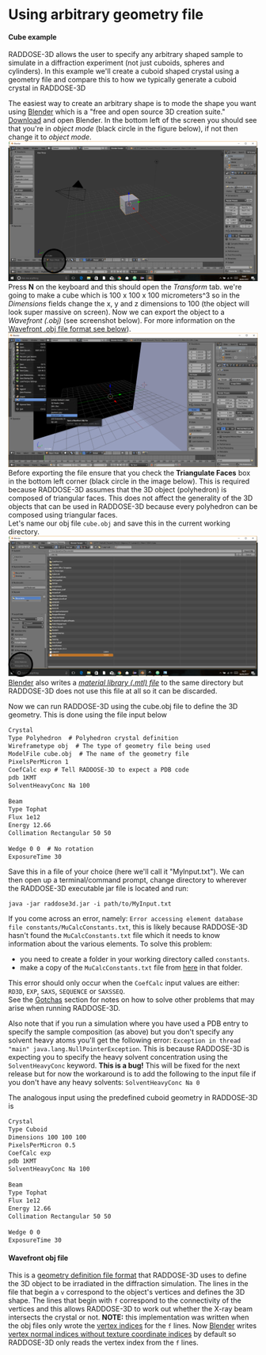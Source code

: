 # Using arbitrary geometry file

#### Cube example
RADDOSE-3D allows the user to specify any arbitrary shaped sample to simulate in a diffraction experiment (not just cuboids, spheres and cylinders). In this example we'll create a cuboid shaped crystal using a geometry file and compare this to how we typically generate a cuboid crystal in RADDOSE-3D

The easiest way to create an arbitrary shape is to mode the shape you want using [Blender](https://www.blender.org/) which is a "free and open source 3D creation suite." [Download](https://www.blender.org/download/) and open Blender. In the bottom left of the screen you should see that you're in *object mode* (black circle in the figure below), if not then change it to *object mode*.
![object mode](figures/object_mode.png)
Press **N** on the keyboard and this should open the *Transform* tab. we're going to make a cube which is 100 x 100 x 100 micrometers^3 so in the *Dimensions* fields change the x, y and z dimensions to 100 (the object will look super massive on screen). Now we can export the object to a *Wavefront (.obj)* (see screenshot below). For more information on the [Wavefront .obj file format see below](#Wavefront-obj-file)).   
![export object](figures/Blender_screenshot.png)    
Before exporting the file ensure that you check the **Triangulate Faces** box in the bottom left corner (black circle in the image below). This is required because RADDOSE-3D assumes that the 3D object (polyhedron) is composed of triangular faces. This does not affect the generality of the 3D objects that can be used in RADDOSE-3D because every polyhedron can be composed using triangular faces.     
Let's name our obj file `cube.obj` and save this in the current working directory.
![triangulate faces](figures/triangulate_faces.png)    
[Blender](https://www.blender.org/) also writes a [*material library (.mtl) file*](http://www.fileformat.info/format/material/) to the same directory but RADDOSE-3D does not use this file at all so it can be discarded.

Now we can run RADDOSE-3D using the cube.obj file to define the 3D geometry. This is done using the file input below
```
Crystal
Type Polyhedron  # Polyhedron crystal definition
Wireframetype obj  # The type of geometry file being used
ModelFile cube.obj  # The name of the geometry file
PixelsPerMicron 1
CoefCalc exp # Tell RADDOSE-3D to expect a PDB code
pdb 1KMT
SolventHeavyConc Na 100

Beam
Type Tophat
Flux 1e12
Energy 12.66
Collimation Rectangular 50 50

Wedge 0 0  # No rotation
ExposureTime 30
```
Save this in a file of your choice (here we'll call it "MyInput.txt"). We can then open up a terminal/command prompt, change directory to wherever the RADDOSE-3D executable jar file is located and run:
```
java -jar raddose3d.jar -i path/to/MyInput.txt
```
If you come across an error, namely: `Error accessing element database file constants/MuCalcConstants.txt`, this is likely because RADDOSE-3D hasn't found the `MuCalcConstants.txt` file which it needs to know information about the various elements. To solve this problem:
   - you need to create a folder in your working directory called `constants`.       
   - make a copy of the `MuCalcConstants.txt` file from [here](https://github.com/GarmanGroup/RADDOSE-3D/tree/master/constants) in that folder.    

   This error should only occur when the `CoefCalc` input values are either: `RD3D`, `EXP`, `SAXS`, `SEQUENCE` or `SAXSSEQ`.   
   See the  [Gotchas](https://github.com/GarmanGroup/RADDOSE-3D#gotchas-when-running-raddose-3d) section for notes on how to solve other problems that may arise when running RADDOSE-3D.

Also note that if you run a simulation where you have used a PDB entry to specify the sample composition (as above) but you don't specify any solvent heavy atoms you'll get the following error: `Exception in thread "main" java.lang.NullPointerException`. This is because RADDOSE-3D is expecting you to specify the heavy solvent concentration using the `SolventHeavyConc` keyword. **This is a bug!** This will be fixed for the next release but for now the workaround is to add the following to the input file if you don't have any heavy solvents: `SolventHeavyConc Na 0`

The analogous input using the predefined cuboid geometry in RADDOSE-3D is
```
Crystal
Type Cuboid
Dimensions 100 100 100
PixelsPerMicron 0.5
CoefCalc exp
pdb 1KMT
SolventHeavyConc Na 100

Beam
Type Tophat
Flux 1e12
Energy 12.66
Collimation Rectangular 50 50

Wedge 0 0
ExposureTime 30
```

#### Wavefront obj file
This is a [geometry definition file format](https://en.wikipedia.org/wiki/Wavefront_.obj_file) that RADDOSE-3D uses to define the 3D object to be irradiated in the diffraction simulation. The lines in the file that begin a `v` correspond to the object's vertices and defines the 3D shape. The lines that begin with `f` correspond to the connectivity of the vertices and this allows RADDOSE-3D to work out whether the X-ray beam intersects the crystal or not. **NOTE:** this implementation was written when the obj files only wrote the [vertex indices](https://en.wikipedia.org/wiki/Wavefront_.obj_file#Vertex_Indices) for the `f` lines. Now [Blender](https://www.blender.org/) writes [vertex normal indices without texture coordinate indices](https://en.wikipedia.org/wiki/Wavefront_.obj_file#Vertex_Normal_Indices_Without_Texture_Coordinate_Indices) by default so RADDOSE-3D only reads the vertex index from the `f` lines.
